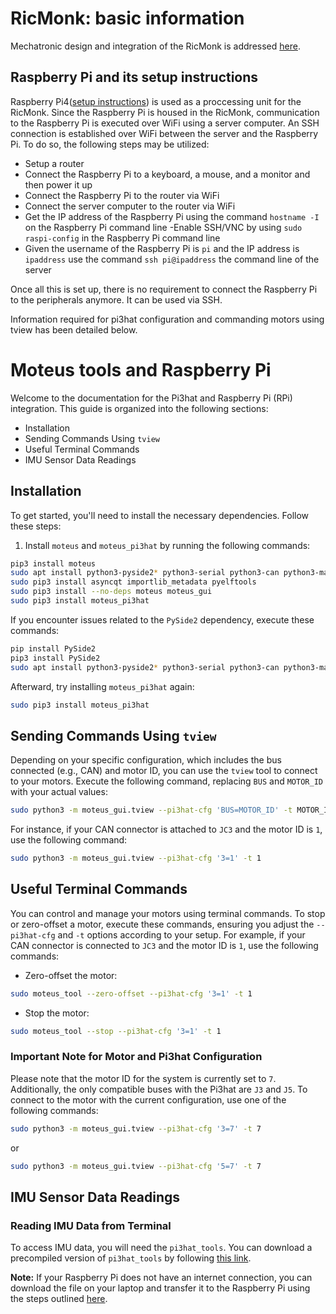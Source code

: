 # RicMonk: basic information

Mechatronic design and integration of the RicMonk is addressed [here](../hardware/mechDesAndInt.md). 

## Raspberry Pi and its setup instructions
Raspberry Pi4([setup instructions](https://projects.raspberrypi.org/en/projects/raspberry-pi-setting-up)) is used as a proccessing unit for the RicMonk. Since the Raspberry Pi is housed in the RicMonk, communication to the Raspberry Pi is executed over WiFi using a server computer. An SSH connection is established over WiFi between the server and the Raspberry Pi. To do so, the following steps may be utilized:
- Setup a router
- Connect the Raspberry Pi to a keyboard, a mouse, and a monitor and then power it up
- Connect the Raspberry Pi to the router via WiFi
- Connect the server computer to the router via WiFi
- Get the IP address of the Raspberry Pi using the command `hostname -I` on the Raspberry Pi command line
-Enable SSH/VNC by using `sudo raspi-config` in the Raspberry Pi command line
- Given the username of the Raspberry Pi is `pi` and the IP address is `ipaddress` use the command `ssh pi@ipaddress` the command line of the server

Once all this is set up, there is no requirement to connect the Raspberry Pi to the peripherals anymore. It can be used via SSH.

Information required for pi3hat configuration and commanding motors using tview has been detailed below.

# Moteus tools and Raspberry Pi

Welcome to the documentation for the Pi3hat and Raspberry Pi (RPi) integration. This guide is organized into the following sections:

- Installation
- Sending Commands Using `tview`
- Useful Terminal Commands
- IMU Sensor Data Readings

## Installation

To get started, you'll need to install the necessary dependencies. Follow these steps:

1. Install `moteus` and `moteus_pi3hat` by running the following commands:

```bash
pip3 install moteus
sudo apt install python3-pyside2* python3-serial python3-can python3-matplotlib python3-qtconsole
sudo pip3 install asyncqt importlib_metadata pyelftools
sudo pip3 install --no-deps moteus moteus_gui
sudo pip3 install moteus_pi3hat
```

If you encounter issues related to the `PySide2` dependency, execute these commands:

```bash
pip install PySide2
pip3 install PySide2
sudo apt install python3-pyside2* python3-serial python3-can python3-matplotlib python3-qtconsole
```

Afterward, try installing `moteus_pi3hat` again:

```bash
sudo pip3 install moteus_pi3hat
```

## Sending Commands Using `tview`

Depending on your specific configuration, which includes the bus connected (e.g., CAN) and motor ID, you can use the `tview` tool to connect to your motors. Execute the following command, replacing `BUS` and `MOTOR_ID` with your actual values:

```bash
sudo python3 -m moteus_gui.tview --pi3hat-cfg 'BUS=MOTOR_ID' -t MOTOR_ID
```

For instance, if your CAN connector is attached to `JC3` and the motor ID is `1`, use the following command:

```bash
sudo python3 -m moteus_gui.tview --pi3hat-cfg '3=1' -t 1
```

## Useful Terminal Commands

You can control and manage your motors using terminal commands. To stop or zero-offset a motor, execute these commands, ensuring you adjust the `--pi3hat-cfg` and `-t` options according to your setup. For example, if your CAN connector is connected to `JC3` and the motor ID is `1`, use the following commands:

- Zero-offset the motor:

```bash
sudo moteus_tool --zero-offset --pi3hat-cfg '3=1' -t 1
```

- Stop the motor:

```bash
sudo moteus_tool --stop --pi3hat-cfg '3=1' -t 1
```

### Important Note for Motor and Pi3hat Configuration

Please note that the motor ID for the system is currently set to `7`. Additionally, the only compatible buses with the Pi3hat are `J3` and `J5`. To connect to the motor with the current configuration, use one of the following commands:

```bash
sudo python3 -m moteus_gui.tview --pi3hat-cfg '3=7' -t 7
```

or

```bash
sudo python3 -m moteus_gui.tview --pi3hat-cfg '5=7' -t 7
```

## IMU Sensor Data Readings

### Reading IMU Data from Terminal

To access IMU data, you will need the `pi3hat_tools`. You can download a precompiled version of `pi3hat_tools` by following [this link](https://github.com/mjbots/pi3hat/releases/download/0.1-20210609/20210609-pi3hat_tools-d1e8aa529fe9aa62e6c0df19f10b83bd0e743273.tar.bz2).

**Note:** If your Raspberry Pi does not have an internet connection, you can download the file on your laptop and transfer it to the Raspberry Pi using the steps outlined [here](https://spellfoundry.com/docs/copying-files-to-and-from-raspberry-pi-and-mac/).

